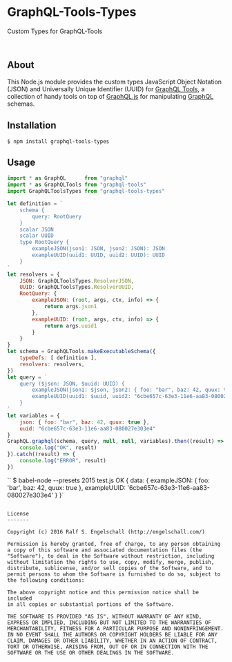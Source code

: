 
GraphQL-Tools-Types
===================

Custom Types for GraphQL-Tools

<p/>
<img src="https://nodei.co/npm/graphql-tools-types.png?downloads=true&stars=true" alt=""/>

<p/>
<img src="https://david-dm.org/rse/graphql-tools-types.png" alt=""/>

About
-----

This Node.js module provides the custom types JavaScript Object
Notation (JSON) and Universally Unique Identifier (UUID) for
[GraphQL Tools](https://github.com/apollostack/graphql-tools),
a collection of handy tools on top of
[GraphQL.js](https://github.com/graphql/graphql-js) for manipulating
[GraphQL](http://graphql.org/) schemas.

Installation
------------

```shell
$ npm install graphql-tools-types
```

Usage
-----

```js
import * as GraphQL      from "graphql"
import * as GraphQLTools from "graphql-tools"
import GraphQLToolsTypes from "graphql-tools-types"

let definition = `
    schema {
        query: RootQuery
    }
    scalar JSON
    scalar UUID
    type RootQuery {
        exampleJSON(json1: JSON, json2: JSON): JSON
        exampleUUID(uuid1: UUID, uuid2: UUID): UUID
    }
`
let resolvers = {
    JSON: GraphQLToolsTypes.ResolverJSON,
    UUID: GraphQLToolsTypes.ResolverUUID,
    RootQuery: {
        exampleJSON: (root, args, ctx, info) => {
            return args.json1
        },
        exampleUUID: (root, args, ctx, info) => {
            return args.uuid1
        }
    }
}
let schema = GraphQLTools.makeExecutableSchema({
    typeDefs: [ definition ],
    resolvers: resolvers,
})
let query = `
    query ($json: JSON, $uuid: UUID) {
        exampleJSON(json1: $json, json2: { foo: "bar", baz: 42, quux: true }),
        exampleUUID(uuid1: $uuid, uuid2: "6cbe657c-63e3-11e6-aa83-080027e303e4"),
    }
`
let variables = {
    json: { foo: "bar", baz: 42, quux: true },
    uuid: "6cbe657c-63e3-11e6-aa83-080027e303e4"
}
GraphQL.graphql(schema, query, null, null, variables).then((result) => {
    console.log("OK", result)
}).catch((result) => {
    console.log("ERROR", result)
})
```

``
$ babel-node --presets 2015 test.js
OK { data:
   { exampleJSON: { foo: 'bar', baz: 42, quux: true },
     exampleUUID: '6cbe657c-63e3-11e6-aa83-080027e303e4' } }`
```

License
-------

Copyright (c) 2016 Ralf S. Engelschall (http://engelschall.com/)

Permission is hereby granted, free of charge, to any person obtaining
a copy of this software and associated documentation files (the
"Software"), to deal in the Software without restriction, including
without limitation the rights to use, copy, modify, merge, publish,
distribute, sublicense, and/or sell copies of the Software, and to
permit persons to whom the Software is furnished to do so, subject to
the following conditions:

The above copyright notice and this permission notice shall be included
in all copies or substantial portions of the Software.

THE SOFTWARE IS PROVIDED "AS IS", WITHOUT WARRANTY OF ANY KIND,
EXPRESS OR IMPLIED, INCLUDING BUT NOT LIMITED TO THE WARRANTIES OF
MERCHANTABILITY, FITNESS FOR A PARTICULAR PURPOSE AND NONINFRINGEMENT.
IN NO EVENT SHALL THE AUTHORS OR COPYRIGHT HOLDERS BE LIABLE FOR ANY
CLAIM, DAMAGES OR OTHER LIABILITY, WHETHER IN AN ACTION OF CONTRACT,
TORT OR OTHERWISE, ARISING FROM, OUT OF OR IN CONNECTION WITH THE
SOFTWARE OR THE USE OR OTHER DEALINGS IN THE SOFTWARE.

